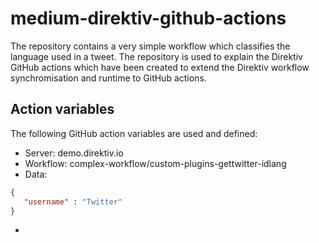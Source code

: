 # medium-direktiv-github-actions

The repository contains a very simple workflow which classifies the language used in a tweet. The repository is used to explain the Direktiv GitHub actions which have been created to extend the Direktiv workflow synchromisation and runtime to GitHub actions.

## Action variables

The following GitHub action variables are used and defined:

- Server: demo.direktiv.io
- Workflow: complex-workflow/custom-plugins-gettwitter-idlang
- Data: 
```json
{
   "username" : "Twitter"
}
```
-         
